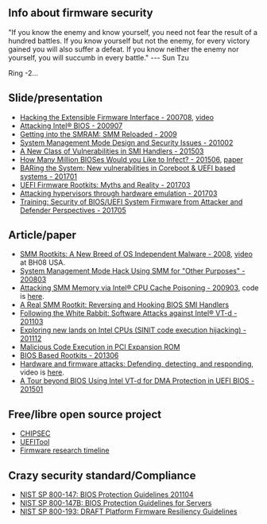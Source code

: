 ## Info about firmware security

"If you know the enemy and know yourself, you need not fear the result of a hundred battles. If you know yourself but not the enemy, for every victory gained you will also suffer a defeat. If you know neither the enemy nor yourself, you will succumb in every battle." ---  Sun Tzu 

Ring -2...

## Slide/presentation

* [Hacking the Extensible Firmware Interface - 200708](https://www.blackhat.com/presentations/bh-usa-07/Heasman/Presentation/bh-usa-07-heasman.pdf), [video](https://www.youtube.com/watch?v=g-n42Q-Pxsg)
* [Attacking Intel® BIOS - 200907](http://invisiblethingslab.com/resources/bh09usa/Attacking%20Intel%20BIOS.pdf)
* [Getting into the SMRAM: SMM Reloaded - 2009](https://www.ssi.gouv.fr/uploads/IMG/pdf/Cansec_final.pdf)
* [System Management Mode Design and Security Issues - 201002](http://www.ssi.gouv.fr/uploads/IMG/pdf/IT_Defense_2010_final.pdf)
* [A New Class of Vulnerabilities in SMI Handlers - 201503](https://cansecwest.com/slides/2015/A%20New%20Class%20of%20Vulnin%20SMI%20-%20Andrew%20Furtak.pdf)
* [How Many Million BIOSes Would you Like to Infect? - 201506](http://legbacore.com/Research_files/HowManyMillionBIOSWouldYouLikeToInfect_Full.pdf), [paper](http://legbacore.com/Research_files/HowManyMillionBIOSesWouldYouLikeToInfect_Whitepaper_v1.pdf)
* [BARing the System: New vulnerabilities in Coreboot & UEFI based systems - 201701](http://www.intelsecurity.com/advanced-threat-research/content/data/REConBrussels2017_BARing_the_system.pdf)
* [UEFI  Firmware  Rootkits: Myths  and  Reality - 201703](https://www.blackhat.com/docs/asia-17/materials/asia-17-Matrosov-The-UEFI-Firmware-Rootkits-Myths-And-Reality.pdf)
* [Attacking hypervisors through hardware emulation - 201703](https://www.troopers.de/downloads/troopers17/TR17_Attacking_hypervisor_through_hardwear_emulation.pdf)
* [Training: Security of BIOS/UEFI System Firmware from Attacker and Defender Perspectives - 201705](https://github.com/advanced-threat-research/firmware-security-training)

## Article/paper

* [SMM Rootkits: A New Breed of OS Independent Malware - 2008](http://www.co-c.net/repository-securite-informatique/Papers/SMM-Rootkits-Securecom08.pdf), [video](https://media.blackhat.com/bh-usa-08/video/bh-us-08-Embleton/black-hat-usa-08-embleton-smmrootkit-hires.m4v) at BH08 USA.
* [System Management Mode Hack Using SMM for "Other Purposes" - 200803](http://webcache.googleusercontent.com/search?q=cache:fpIz7WipFBUJ:phrack.org/issues/65/7.html+&cd=1&hl=zh-TW&ct=clnk&gl=hk)
* [Attacking SMM Memory via Intel® CPU Cache Poisoning - 200903](http://invisiblethingslab.com/resources/misc09/smm_cache_fun.pdf), code is [here](http://invisiblethingslab.com/resources/misc09/o68-2.tgz).
* [A Real SMM Rootkit: Reversing and Hooking BIOS SMI Handlers](http://webcache.googleusercontent.com/search?q=cache:-N3__o-F_Z4J:phrack.org/issues/66/11.html+&cd=1&hl=zh-TW&ct=clnk&gl=hk)
* [Following the White Rabbit: Software Attacks against Intel® VT-d - 201103](http://www.invisiblethingslab.com/resources/2011/Software%20Attacks%20on%20Intel%20VT-d.pdf)
* [Exploring new lands on Intel CPUs (SINIT code execution hijacking) - 201112](http://www.invisiblethingslab.com/resources/2011/Attacking_Intel_TXT_via_SINIT_hijacking.pdf)
* [Malicious Code Execution in PCI Expansion ROM](http://resources.infosecinstitute.com/pci-expansion-rom/)
* [BIOS Based Rootkits - 201306](http://www.exfiltrated.com/research-BIOS_Based_Rootkits.php)
* [Hardware and firmware attacks: Defending, detecting, and responding](https://code.facebook.com/posts/182707188759117/hardware-and-firmware-attacks-defending-detecting-and-responding/), video is [here](https://www.youtube.com/watch?v=z4-N2HyQMVU).
* [A Tour beyond BIOS Using Intel VT-d for DMA Protection in UEFI BIOS - 201501](https://firmware.intel.com/sites/default/files/resources/A_Tour_Beyond_BIOS_Using_Intel_VT-d_for_DMA_Protection.pdf)

## Free/libre open source project

* [CHIPSEC](https://github.com/chipsec/)
* [UEFITool](https://github.com/LongSoft/UEFITool)
* [Firmware research timeline](http://timeglider.com/timeline/5ca2daa6078caaf4)

## Crazy security standard/Compliance

* [NIST SP 800-147: BIOS Protection Guidelines 201104](http://nvlpubs.nist.gov/nistpubs/Legacy/SP/nistspecialpublication800-147.pdf)
* [NIST SP 800-147B: BIOS Protection Guidelines for Servers](http://nvlpubs.nist.gov/nistpubs/SpecialPublications/NIST.SP.800-147B.pdf)
* [NIST SP 800-193: DRAFT Platform Firmware Resiliency Guidelines](http://csrc.nist.gov/publications/PubsDrafts.html#SP-800-193)
